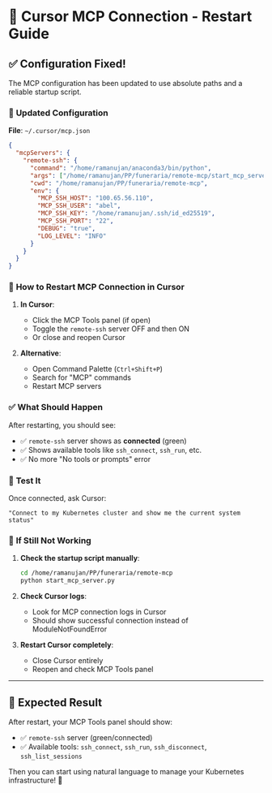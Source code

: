 # 🔄 Cursor MCP Connection - Restart Guide

## ✅ **Configuration Fixed!**

The MCP configuration has been updated to use absolute paths and a reliable startup script.

### 📁 **Updated Configuration**

**File**: `~/.cursor/mcp.json`
```json
{
  "mcpServers": {
    "remote-ssh": {
      "command": "/home/ramanujan/anaconda3/bin/python",
      "args": ["/home/ramanujan/PP/funeraria/remote-mcp/start_mcp_server.py"],
      "cwd": "/home/ramanujan/PP/funeraria/remote-mcp",
      "env": {
        "MCP_SSH_HOST": "100.65.56.110",
        "MCP_SSH_USER": "abel",
        "MCP_SSH_KEY": "/home/ramanujan/.ssh/id_ed25519",
        "MCP_SSH_PORT": "22",
        "DEBUG": "true",
        "LOG_LEVEL": "INFO"
      }
    }
  }
}
```

### 🔄 **How to Restart MCP Connection in Cursor**

1. **In Cursor**: 
   - Click the MCP Tools panel (if open)
   - Toggle the `remote-ssh` server OFF and then ON
   - Or close and reopen Cursor

2. **Alternative**: 
   - Open Command Palette (`Ctrl+Shift+P`)
   - Search for "MCP" commands
   - Restart MCP servers

### ✅ **What Should Happen**

After restarting, you should see:
- ✅ `remote-ssh` server shows as **connected** (green)
- ✅ Shows available tools like `ssh_connect`, `ssh_run`, etc.
- ✅ No more "No tools or prompts" error

### 🧪 **Test It**

Once connected, ask Cursor:
```
"Connect to my Kubernetes cluster and show me the current system status"
```

### 🔧 **If Still Not Working**

1. **Check the startup script manually**:
   ```bash
   cd /home/ramanujan/PP/funeraria/remote-mcp
   python start_mcp_server.py
   ```

2. **Check Cursor logs**:
   - Look for MCP connection logs in Cursor
   - Should show successful connection instead of ModuleNotFoundError

3. **Restart Cursor completely**:
   - Close Cursor entirely
   - Reopen and check MCP Tools panel

---

## 🎯 **Expected Result**

After restart, your MCP Tools panel should show:
- ✅ `remote-ssh` server (green/connected)
- ✅ Available tools: `ssh_connect`, `ssh_run`, `ssh_disconnect`, `ssh_list_sessions`

Then you can start using natural language to manage your Kubernetes infrastructure! 🚀
